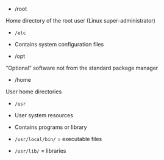 * /root

Home directory of the root user (Linux super-administrator)

* `/etc`

* Contains system configuration files 

* /opt

“Optional” software not from the standard package manager

* /home

User home directories

* `/usr`

* User system resources
* Contains programs or library

* `/usr/local/bin/` = executable files
* `/usr/lib/` = libraries
